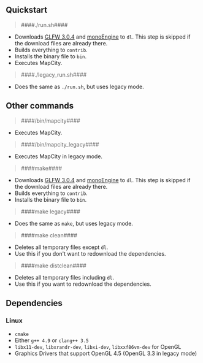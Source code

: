 ## Quickstart ##

>####./run.sh####

* Downloads [GLFW 3.0.4](http://www.glfw.org/) and [monoEngine](https://github.com/gartenriese2/monoengine) to `dl`.
This step is skipped if the download files are already there.
* Builds everything to `contrib`.  
* Installs the binary file to `bin`.  
* Executes MapCity.  

>####./legacy_run.sh####

* Does the same as `./run.sh`, but uses legacy mode.

## Other commands ##

>####/bin/mapcity####

* Executes MapCity.

>####/bin/mapcity_legacy####

* Executes MapCity in legacy mode.

>####make####

* Downloads [GLFW 3.0.4](http://www.glfw.org/) and [monoEngine](https://github.com/gartenriese2/monoengine) to `dl`.
This step is skipped if the download files are already there.
* Builds everything to `contrib`.  
* Installs the binary file to `bin`.

>####make legacy####

* Does the same as `make`, but uses legacy mode.

>####make clean####

* Deletes all temporary files except `dl`.
* Use this if you don't want to redownload the dependencies.

>####make distclean####

* Deletes all temporary files including `dl`.
* Use this if you want to redownload the dependencies.

## Dependencies ##

### Linux ###

* `cmake`
* Either `g++ 4.9` or `clang++ 3.5`
* `libx11-dev`, `libxrandr-dev`, `libxi-dev`, `libxxf86vm-dev` for OpenGL
* Graphics Drivers that support OpenGL 4.5 (OpenGL 3.3 in legacy mode)
